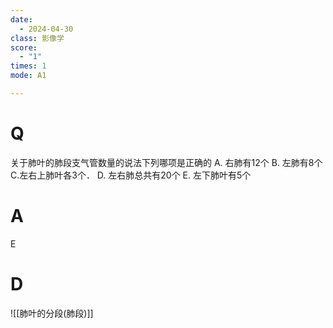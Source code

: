 ```yaml
---
date:
  - 2024-04-30
class: 影像学
score:
  - "1"
times: 1
mode: A1

---
```



# Q
关于肺叶的肺段支气管数量的说法下列哪项是正确的
A. 右肺有12个 
B. 左肺有8个
C.左右上肺叶各3个． 
D. 左右肺总共有20个
E. 左下肺叶有5个

# A

E



# D
![[肺叶的分段(肺段)]]